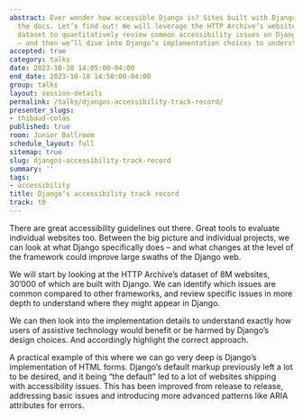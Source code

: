 ```yaml
---
abstract: Ever wonder how accessible Django is? Sites built with Django, the admin,
  the docs. Let’s find out! We will leverage the HTTP Archive’s websites technology
  dataset to quantitatively review common accessibility issues on Django projects
  – and then we’ll dive into Django’s implementation choices to understand the results.
accepted: true
category: talks
date: 2023-10-18 14:05:00-04:00
end_date: 2023-10-18 14:50:00-04:00
group: talks
layout: session-details
permalink: /talks/djangos-accessibility-track-record/
presenter_slugs:
- thibaud-colas
published: true
room: Junior Ballroom
schedule_layout: full
sitemap: true
slug: djangos-accessibility-track-record
summary: ''
tags:
- accessibility
title: Django’s accessibility track record
track: t0
---
```


There are great accessibility guidelines out there. Great tools to evaluate individual websites too. Between the big picture and individual projects, we can look at what Django specifically does – and what changes at the level of the framework could improve large swaths of the Django web.

We will start by looking at the HTTP Archive’s dataset of 8M websites, 30’000 of which are built with Django. We can identify which issues are common compared to other frameworks, and review specific issues in more depth to understand where they might appear in Django.

We can then look into the implementation details to understand exactly how users of assistive technology would benefit or be harmed by Django’s design choices. And accordingly highlight the correct approach.

A practical example of this where we can go very deep is Django’s implementation of HTML forms. Django’s default markup previously left a lot to be desired, and it being “the default” led to a lot of websites shipping with accessibility issues. This has been improved from release to release, addressing basic issues and introducing more advanced patterns like ARIA attributes for errors.
